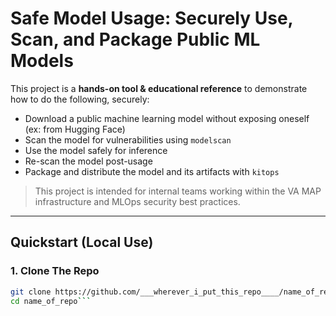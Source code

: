 # Safe Model Usage: Securely Use, Scan, and Package Public ML Models

This project is a **hands-on tool & educational reference** to demonstrate how to do the following, securely: 
- Download a public machine learning model without exposing oneself (ex: from Hugging Face)
- Scan the model for vulnerabilities using `modelscan`
- Use the model safely for inference
- Re-scan the model post-usage
- Package and distribute the model and its artifacts with `kitops`

> This project is intended for internal teams working within the VA MAP infrastructure and MLOps security best practices.

---

## Quickstart (Local Use)

### 1. Clone The Repo
```bash
git clone https://github.com/___wherever_i_put_this_repo____/name_of_repo.git
cd name_of_repo```
